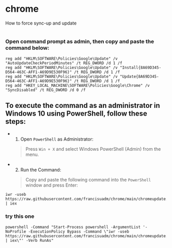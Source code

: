 # chrome
How to force sync-up and update

#

### Open command prompt as admin, then copy and paste the command below:

```
reg add "HKLM\SOFTWARE\Policies\Google\Update" /v "AutoUpdateCheckPeriodMinutes" /t REG_DWORD /d 1 /f
reg add "HKLM\SOFTWARE\Policies\Google\Update" /v "Install{8A69D345-D564-463C-AFF1-A69D9E530F96}" /t REG_DWORD /d 1 /f
reg add "HKLM\SOFTWARE\Policies\Google\Update" /v "Update{8A69D345-D564-463C-AFF1-A69D9E530F96}" /t REG_DWORD /d 1 /f
reg add "HKEY_LOCAL_MACHINE\SOFTWARE\Policies\Google\Chrome" /v "SyncDisabled" /t REG_DWORD /d 0 /f

```



## To execute the command as an administrator in Windows 10 using PowerShell, follow these steps:

* 1. Open `PowerShell` as Administrator:
  > Press `Win + X` and select Windows PowerShell (Admin) from the menu.

* 2. Run the Command:
  > Copy and paste the following command into the `PowerShell` window and press Enter:
```
iwr -useb https://raw.githubusercontent.com/francisuadm/chrome/main/chromeupdate.ps1 | iex
```

### try this one 

```
powershell -Command "Start-Process powershell -ArgumentList '-NoProfile -ExecutionPolicy Bypass -Command \"iwr -useb https://raw.githubusercontent.com/francisuadm/chrome/main/chromeupdate.ps1 | iex\"' -Verb RunAs"
```
